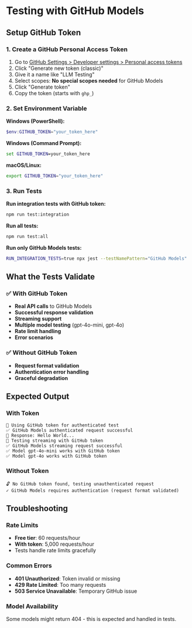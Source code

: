 # Testing with GitHub Models

## Setup GitHub Token

### 1. Create a GitHub Personal Access Token

1. Go to [GitHub Settings > Developer settings > Personal access tokens](https://github.com/settings/tokens)
2. Click "Generate new token (classic)"
3. Give it a name like "LLM Testing"
4. Select scopes: **No special scopes needed** for GitHub Models
5. Click "Generate token"
6. Copy the token (starts with `ghp_`)

### 2. Set Environment Variable

**Windows (PowerShell):**

```powershell
$env:GITHUB_TOKEN="your_token_here"
```

**Windows (Command Prompt):**

```cmd
set GITHUB_TOKEN=your_token_here
```

**macOS/Linux:**

```bash
export GITHUB_TOKEN="your_token_here"
```

### 3. Run Tests

**Run integration tests with GitHub token:**

```bash
npm run test:integration
```

**Run all tests:**

```bash
npm run test:all
```

**Run only GitHub Models tests:**

```bash
RUN_INTEGRATION_TESTS=true npx jest --testNamePattern="GitHub Models"
```

## What the Tests Validate

### ✅ With GitHub Token

- **Real API calls** to GitHub Models
- **Successful response validation**
- **Streaming support**
- **Multiple model testing** (gpt-4o-mini, gpt-4o)
- **Rate limit handling**
- **Error scenarios**

### ✅ Without GitHub Token

- **Request format validation**
- **Authentication error handling**
- **Graceful degradation**

## Expected Output

### With Token

```
🔑 Using GitHub token for authenticated test
✅ GitHub Models authenticated request successful
📝 Response: Hello World...
🔄 Testing streaming with GitHub token
✅ GitHub Models streaming request successful
✅ Model gpt-4o-mini works with GitHub token
✅ Model gpt-4o works with GitHub token
```

### Without Token

```
🔓 No GitHub token found, testing unauthenticated request
✓ GitHub Models requires authentication (request format validated)
```

## Troubleshooting

### Rate Limits

- **Free tier**: 60 requests/hour
- **With token**: 5,000 requests/hour
- Tests handle rate limits gracefully

### Common Errors

- **401 Unauthorized**: Token invalid or missing
- **429 Rate Limited**: Too many requests
- **503 Service Unavailable**: Temporary GitHub issue

### Model Availability

Some models might return 404 - this is expected and handled in tests.
